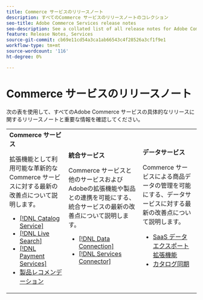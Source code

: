 ```yaml
---
title: Commerce サービスのリリースノート
description: すべてのCommerce サービスのリリースノートのコレクション
seo-title: Adobe Commerce Services release notes
seo-description: See a collated list of all release notes for Adobe Commerce Services and related data and integration services.
feature: Release Notes, Services
source-git-commit: cb69e11cd54a3ca1ab66543c4f28526a3cf1f9e1
workflow-type: tm+mt
source-wordcount: '116'
ht-degree: 0%

---
```


# Commerce サービスのリリースノート

次の表を使用して、すべてのAdobe Commerce サービスの具体的なリリースに関するリリースノートと重要な情報を確認してください。

<table>
  <tbody>
    <tr>
      <td><strong>Commerce サービス </strong>
        <p>拡張機能として利用可能な革新的なCommerce サービスに対する最新の改善点について説明します。</p>
          <ul>
            <li><a href="https://experienceleague.adobe.com/docs/commerce/catalog-service/release-notes.html?lang=ja">[!DNL Catalog Service]</a></li>
            <li><a href="https://experienceleague.adobe.com/docs/commerce/live-search/release-notes.html?lang=ja">[!DNL Live Search]</a></li>
            <li><a href="https://experienceleague.adobe.com/docs/commerce/payment-services/release-notes.html?lang=ja">[!DNL Payment Services]</a></li>
            <li><a href="https://experienceleague.adobe.com/docs/commerce/product-recommendations/release-notes.html?lang=ja">製品レコメンデーション</a></li>
          </ul>
        </td>
      <td><strong> 統合サービス </strong>
        <p>Commerce サービスと他のサービスおよびAdobeの拡張機能や製品との連携を可能にする、統合サービスの最新の改善点について説明します。</p>
          <ul>
            <li><a href="https://experienceleague.adobe.com/docs/commerce/data-connection/release-notes.html?lang=ja">[!DNL Data Connection]</a></li>
            <li><a href="https://experienceleague.adobe.com/docs/commerce/user-guides/saas.html">[!DNL Services Connector]</a></li>
          </ul>
      </td>
      <td><strong> データサービス </strong>
        <p>Commerce サービスによる商品データの管理を可能にする、データサービスに対する最新の改善点について説明します。</p>
          <ul>
           <li><a href="https://experienceleague.adobe.com/ja/docs/commerce/saas-data-export/release-notes">SaaS データ エクスポート拡張機能</a></li>
            <li><a href="https://experienceleague.adobe.com/docs/commerce/user-guides/data-services/catalog-sync.html?lang=ja">カタログ同期</a></li>
          </ul>
      </td>
    </tr>
  </tbody>
</table>
